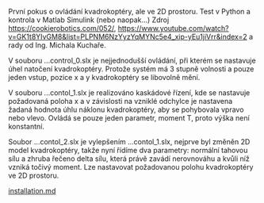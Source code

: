 První pokus o ovládání kvadrokoptéry, ale ve 2D prostoru. 
Test v Python a kontrola v Matlab Simulink (nebo naopak...)
Zdroj https://cookierobotics.com/052/, 
https://www.youtube.com/watch?v=GK1t8YIvGM8&list=PLPNM6NzYyzYqMYNc5e4_xip-yEu1jiVrr&index=2 
a rady od Ing. Michala Kuchaře.

V souboru ...control_0.slx je nejjednodušší ovládání, při kterém se nastavuje úhel natočení kvadrokoptéry. 
Protože systém má 3 stupně volnosti a pouze jeden vstup, pozice x a y kvadrokoptéry se libovolně mění.

V souboru ...contol_1.slx je realizováno kaskádové řízení, 
kde se nastavuje požadovaná poloha x a v závislosti na vzniklé odchylce 
je nastavena žadaná hodnota úhlu náklonu kvadrokoptéry, aby se pohybovala vpravo nebo vlevo.
Ovládá se pouze jeden parametr, moment T, proto výška není konstantní.

Soubor ...contol_2.slx je vylepšením ...contol_1.slx, nejprve byl změněn 2D model kvadrokoptéry, 
takže nyní řídíme dva parametry: normální tahovou sílu a zhruba řečeno delta sílu, 
která právě zavádí nerovnováhu a kvůli níž vzniká točivý moment. 
Lze nastavovat požadovanou polohu kvadrokoptéry ve 2D prostoru.

[installation.md](installation.md)